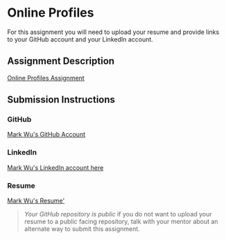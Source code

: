 # Online Profiles
For this assignment you will need to upload your resume and provide links to your GitHub account and your LinkedIn account.

## Assignment Description
[Online Profiles Assignment](https://education.launchcode.org/liftoff/modules/assignments/online-profiles)

## Submission Instructions
 
### GitHub
[Mark Wu's GitHub Account](https://github.com/motephyr)
 
### LinkedIn
[Mark Wu's LinkedIn account here](https://www.linkedin.com/in/mark-wu-36614075/)

### Resume
[Mark Wu's Resume'](https://docs.google.com/document/d/1RH6QqCN_zNBqNDIVgJSzWu6A75bA73VsakccK2ne8n8/edit?usp=sharing)

> *Your GitHub repository is public* if you do not want to upload your resume to a public facing repository, talk with your mentor about an alternate way to submit this assignment.
